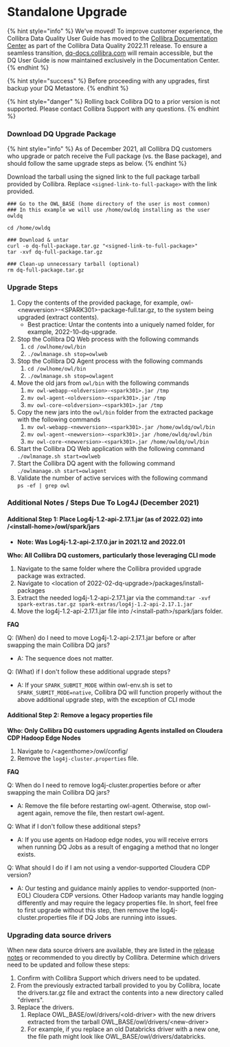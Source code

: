 # Standalone Upgrade

{% hint style="info" %}
We've moved! To improve customer experience, the Collibra Data Quality User Guide has moved to the [Collibra Documentation Center](https://productresources.collibra.com/docs/collibra/latest/Content/DataQuality/Installation/Standalone%20Upgrade\_1.htm) as part of the Collibra Data Quality 2022.11 release. To ensure a seamless transition, [dq-docs.collibra.com](http://dq-docs.collibra.com/) will remain accessible, but the DQ User Guide is now maintained exclusively in the Documentation Center.
{% endhint %}

{% hint style="success" %}
Before proceeding with any upgrades, first backup your DQ Metastore.
{% endhint %}

{% hint style="danger" %}
Rolling back Collibra DQ to a prior version is not supported. Please contact Collibra Support with any questions.
{% endhint %}

### Download DQ Upgrade Package

{% hint style="info" %}
As of December 2021, all Collibra DQ customers who upgrade or patch receive the Full package (vs. the Base package), and should follow the same upgrade steps as below.&#x20;
{% endhint %}

Download the tarball using the signed link to the full package tarball provided by Collibra. Replace `<signed-link-to-full-package>` with the link provided.

```
### Go to the OWL_BASE (home directory of the user is most common)
### In this example we will use /home/owldq installing as the user owldq

cd /home/owldq 

### Download & untar
curl -o dq-full-package.tar.gz "<signed-link-to-full-package>"
tar -xvf dq-full-package.tar.gz

### Clean-up unnecessary tarball (optional)
rm dq-full-package.tar.gz
```

### Upgrade Steps

1. Copy the contents of the provided package, for example, owl-\<newversion>-\<SPARK301>-package-full.tar.gz, to the system being upgraded (extract contents).
   * Best practice: Untar the contents into a uniquely named folder, for example, 2022-10-dq-upgrade.
2. Stop the Collibra DQ Web process with the following commands
   1. &#x20;`cd /owlhome/owl/bin`&#x20;
   2. `./owlmanage.sh stop=owlweb`
3. Stop the Collibra DQ Agent process with the following commands&#x20;
   1. `cd /owlhome/owl/bin`
   2. `./owlmanage.sh stop=owlagent`
4. Move the old jars from `owl/bin` with the following commands
   1. `mv owl-webapp-<oldversion>-<spark301>.jar /tmp`
   2. `mv owl-agent-<oldversion>-<spark301>.jar /tmp`
   3. `mv owl-core-<oldversion>-<spark301>.jar /tmp`
5. Copy the new jars into the `owl/bin` folder from the extracted package with the following commands
   1. `mv owl-webapp-<newversion>-<spark301>.jar /home/owldq/owl/bin`
   2. `mv owl-agent-<newversion>-<spark301>.jar /home/owldq/owl/bin`
   3. `mv owl-core-<newversion>-<spark301>.jar /home/owldq/owl/bin`
6. Start the Collibra DQ Web application with the following command\
   &#x20;`./owlmanage.sh start=owlweb`
7. Start the Collibra DQ agent with the following command\
   `./owlmanage.sh start=owlagent`
8. Validate the number of active services with the following command\
   `ps -ef | grep owl`

### Additional Notes / Steps Due To Log4J (December 2021)

#### Additional Step 1: Place Log4j-1.2-api-2.17.1.jar (as of 2022.02) into /\<install-home>/owl/spark/jars

* **Note: Was Log4j-1.2-api-2.17.0.jar in 2021.12 and 2022.01**

**Who: All Collibra DQ customers, particularly those leveraging CLI mode**

1. Navigate to the same folder where the Collibra provided upgrade package was extracted.
2. Navigate to \<location of 2022-02-dq-upgrade>/packages/install-packages
3. Extract the needed log4j-1.2-api-2.17.1.jar via the command:`tar -xvf spark-extras.tar.gz spark-extras/log4j-1.2-api-2.17.1.jar`
4. Move the log4j-1.2-api-2.17.1.jar file into /\<install-path>/spark/jars folder.

**FAQ**

Q: (When) do I need to move Log4j-1.2-api-2.17.1.jar before or after swapping the main Collibra DQ jars?

* A: The sequence does not matter.

Q: (What) if I don't follow these additional upgrade steps?

* A: If your `SPARK_SUBMIT_MODE` within owl-env.sh is set to `SPARK_SUBMIT_MODE=native`, Collibra DQ will function properly without the above additional upgrade step, with the exception of CLI mode

#### Additional Step 2: Remove a legacy properties file

**Who: Only Collibra DQ customers upgrading Agents installed on Cloudera CDP Hadoop Edge Nodes**

1. Navigate to /\<agenthome>/owl/config/
2. Remove the `log4j-cluster.properties` file.

**FAQ**

Q: When do I need to remove log4j-cluster.properties before or after swapping the main Collibra DQ jars?

* A: Remove the file before restarting owl-agent. Otherwise, stop owl-agent again, remove the file, then restart owl-agent.

Q: What if I don't follow these additional steps?

* A: If you use agents on Hadoop edge nodes, you will receive errors when running DQ Jobs as a result of engaging a method that no longer exists.

Q: What should I do if I am not using a vendor-supported Cloudera CDP version?

* A: Our testing and guidance mainly applies to vendor-supported (non-EOL) Cloudera CDP versions. Other Hadoop variants may handle logging differently and may require the legacy properties file. In short, feel free to first upgrade without this step, then remove the log4j-cluster.properties file if DQ Jobs are running into issues.

### Upgrading data source drivers

When new data source drivers are available, they are listed in the [release notes](../../release-notes.md) or recommended to you directly by Collibra. Determine which drivers need to be updated and follow these steps:

1. Confirm with Collibra Support which drivers need to be updated.
2. From the previously extracted tarball provided to you by Collibra, locate the drivers.tar.gz file and extract the contents into a new directory called "drivers".
3. Replace the drivers.
   1. Replace OWL\_BASE/owl/drivers/\<old-driver> with the new drivers extracted from the tarball OWL\_BASE/owl/drivers/\<new-driver>
   2. For example, if you replace an old Databricks driver with a new one, the file path might look like OWL\_BASE/owl/drivers/databricks.
